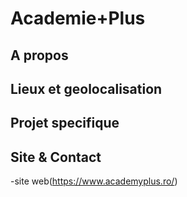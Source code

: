 <!-- TITLE: Academieplus -->
<!-- SUBTITLE: A quick summary of Academieplus -->

# Academie+Plus
## A propos

## Lieux et geolocalisation

## Projet specifique

## Site & Contact

-site web(https://www.academyplus.ro/)